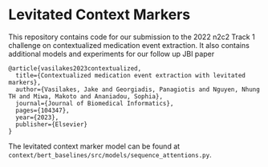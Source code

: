 # Levitated Context Markers

This repository contains code for our submission to the 2022 n2c2 Track 1 challenge on contextualized medication event extraction.
It also contains additional models and experiments for our follow up JBI paper

```
@article{vasilakes2023contextualized,
  title={Contextualized medication event extraction with levitated markers},
  author={Vasilakes, Jake and Georgiadis, Panagiotis and Nguyen, Nhung TH and Miwa, Makoto and Ananiadou, Sophia},
  journal={Journal of Biomedical Informatics},
  pages={104347},
  year={2023},
  publisher={Elsevier}
}
```

The levitated context marker model can be found at `context/bert_baselines/src/models/sequence_attentions.py`.
